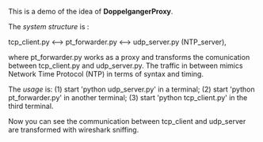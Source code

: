 This is a demo of the idea of **DoppelgangerProxy**.

The *system structure* is :

tcp_client.py  <--> pt_forwarder.py <--> udp_server.py (NTP_server), 

where pt_forwarder.py works as a proxy and transforms the comunication between tcp_client.py and udp_server.py. The traffic in between mimics Network Time Protocol (NTP) in terms of syntax and timing.

The *usage* is:
(1) start 'python udp_server.py' in a terminal;
(2) start 'python pt_forwarder.py' in another terminal;
(3) start 'python tcp_client.py' in the third terminal.

Now you can see the communication between tcp_client and udp_server are transformed with wireshark sniffing.


